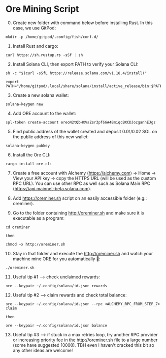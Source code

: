 # Ore Mining Script

0. Create new folder with command below before installing Rust. In this case, we use GitPod:
```
mkdir -p /home/gitpod/.config/fish/conf.d/
```

1. Install Rust and cargo:
```
curl https://sh.rustup.rs -sSf | sh
```

2. Install Solana CLI, then export PATH to verify your Solana CLI:
```
sh -c "$(curl -sSfL https://release.solana.com/v1.18.4/install)"

export PATH="/home/gitpod/.local/share/solana/install/active_release/bin:$PATH"
```

3. Create a new solana wallet:
```
solana-keygen new
```

4. Add ORE account to the wallet:
```
spl-token create-account oreoN2tQbHXVaZsr3pf66A48miqcBXCDJozganhEJgz
```

5. Find public address of the wallet created and deposit 0.01/0.02 SOL on the public address of this new wallet:
```
solana-keygen pubkey
```

6. Install the Ore CLI:
```
cargo install ore-cli
```

7. Create a free account with Alchemy (https://alchemy.com) -> Home -> View your API key -> copy the HTTPS URL (will be used as the custom RPC URL). You can use other RPC as well such as Solana Main RPC (https://api.mainnet-beta.solana.com).

8. Add https://oreminer.sh script on an easily accessible folder (e.g.: oreminer).

9. Go to the folder containing http://oreminer.sh and make sure it is executable as a program:
```
cd oreminer

then

chmod +x http://oreminer.sh
```

10. Stay in that folder and execute the http://oreminer.sh and watch your machine mine ORE for you automatically 🤑:
```
./oreminer.sh
```

11. Useful tip #1 --> check unclaimed rewards:
```
ore --keypair ~/.config/solana/id.json rewards
```
12. Useful tip #2 --> claim rewards and check total balance:
```
ore --keypair ~/.config/solana/id.json --rpc <ALCHEMY_RPC_FROM_STEP_7> claim

then

ore --keypair ~/.config/solana/id.json balance
```

13. Useful tip #3 --> if stuck in a max retries loop, try another RPC provider or increasing priority fee in the http://oreminer.sh file to a large number (some have suggested 10000). TBH even I haven't cracked this bit so any other ideas are welcome! 
